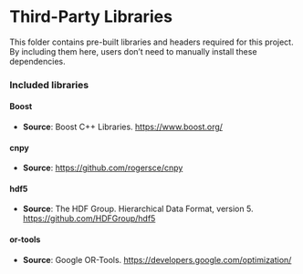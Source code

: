 # Third-Party Libraries

This folder contains pre-built libraries and headers required for this project. By including them here, users don’t need to manually install these dependencies.

### Included libraries

#### Boost
- **Source**: Boost C++ Libraries. https://www.boost.org/

#### cnpy
- **Source**: https://github.com/rogersce/cnpy

#### hdf5
- **Source**: The HDF Group. Hierarchical Data Format, version 5. https://github.com/HDFGroup/hdf5

#### or-tools
- **Source**: Google OR-Tools. https://developers.google.com/optimization/
